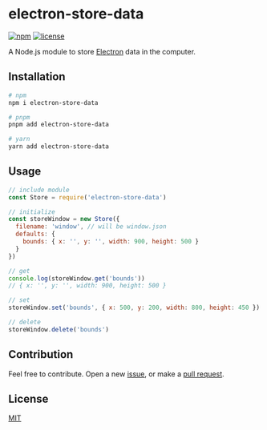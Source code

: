 # electron-store-data
[![npm](https://img.shields.io/npm/v/electron-store-data.svg?style=flat-square)](https://www.npmjs.com/package/electron-store-data)
[![license](https://img.shields.io/badge/license-MIT-blue.svg?style=flat-square)](https://github.com/ozgrozer/electron-store-data/blob/master/license)

A Node.js module to store [Electron](https://github.com/electron/electron) data in the computer.

## Installation
```sh
# npm
npm i electron-store-data

# pnpm
pnpm add electron-store-data

# yarn
yarn add electron-store-data
```

## Usage
```js
// include module
const Store = require('electron-store-data')

// initialize
const storeWindow = new Store({
  filename: 'window', // will be window.json
  defaults: {
    bounds: { x: '', y: '', width: 900, height: 500 }
  }
})

// get
console.log(storeWindow.get('bounds'))
// { x: '', y: '', width: 900, height: 500 }

// set
storeWindow.set('bounds', { x: 500, y: 200, width: 800, height: 450 })

// delete
storeWindow.delete('bounds')
```

## Contribution
Feel free to contribute. Open a new [issue](https://github.com/ozgrozer/electron-store-data/issues), or make a [pull request](https://github.com/ozgrozer/electron-store-data/pulls).

## License
[MIT](https://github.com/ozgrozer/electron-store-data/blob/master/license)

